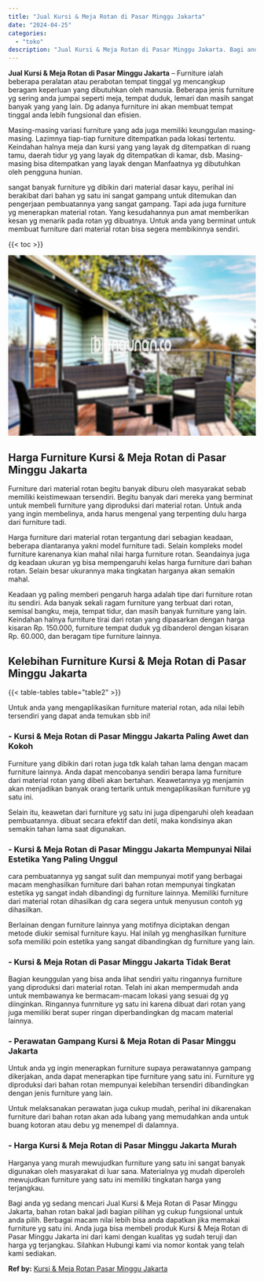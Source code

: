 ```yaml
---
title: "Jual Kursi & Meja Rotan di Pasar Minggu Jakarta"
date: "2024-04-25"
categories: 
  - "toko"
description: "Jual Kursi & Meja Rotan di Pasar Minggu Jakarta. Bagi anda yg sedang mencari Jual Kursi & Meja Rotan di Pasar Minggu Jakarta, bahan rotan bakal jadi bagian p..."
---
```


**Jual Kursi & Meja Rotan di Pasar Minggu Jakarta** – Furniture ialah beberapa peralatan atau perabotan tempat tinggal yg mencangkup beragam keperluan yang dibutuhkan oleh manusia. Beberapa jenis furniture yg sering anda jumpai seperti meja, tempat duduk, lemari dan masih sangat banyak yang yang lain. Dg adanya furniture ini akan membuat tempat tinggal anda lebih fungsional dan efisien.

Masing-masing variasi furniture yang ada juga memiliki keunggulan masing-masing. Lazimnya tiap-tiap furniture ditempatkan pada lokasi tertentu. Keindahan halnya meja dan kursi yang yang layak dg ditempatkan di ruang tamu, daerah tidur yg yang layak dg ditempatkan di kamar, dsb. Masing-masing bisa ditempatkan yang layak dengan Manfaatnya yg dibutuhkan oleh pengguna hunian.

sangat banyak furniture yg dibikin dari material dasar kayu, perihal ini berakibat dari bahan yg satu ini sangat gampang untuk ditemukan dan pengerjaan pembuatannya yang sangat gampang. Tapi ada juga furniture yg menerapkan material rotan. Yang kesudahannya pun amat memberikan kesan yg menarik pada rotan yg dibuatnya. Untuk anda yang berminat untuk membuat furniture dari material rotan bisa segera membikinnya sendiri.

{{< toc >}}

![Jual Kursi & Meja Rotan di Pasar Minggu Jakarta](/images/kursi-meja-rotan-murah35.png)

## Harga Furniture Kursi & Meja Rotan di Pasar Minggu Jakarta

Furniture dari material rotan begitu banyak diburu oleh masyarakat sebab memiliki keistimewaan tersendiri. Begitu banyak dari mereka yang berminat untuk membeli furniture yang diproduksi dari material rotan. Untuk anda yang ingin membelinya, anda harus mengenal yang terpenting dulu harga dari furniture tadi.

Harga furniture dari material rotan tergantung dari sebagian keadaan, beberapa diantaranya yakni model furniture tadi. Selain kompleks model furniture karenanya kian mahal nilai harga furniture rotan. Seandainya juga dg keadaan ukuran yg bisa mempengaruhi kelas harga furniture dari bahan rotan. Selain besar ukurannya maka tingkatan harganya akan semakin mahal.

Keadaan yg paling memberi pengaruh harga adalah tipe dari furniture rotan itu sendiri. Ada banyak sekali ragam furniture yang terbuat dari rotan, semisal bangku, meja, tempat tidur, dan masih banyak furniture yang lain. Keindahan halnya furniture tirai dari rotan yang dipasarkan dengan harga kisaran Rp. 150.000, furniture tempat duduk yg dibanderol dengan kisaran Rp. 60.000, dan beragam tipe furniture lainnya.

## Kelebihan Furniture Kursi & Meja Rotan di Pasar Minggu Jakarta

{{< table-tables table="table2" >}}

Untuk anda yang mengaplikasikan furniture material rotan, ada nilai lebih tersendiri yang dapat anda temukan sbb ini!

### \- Kursi & Meja Rotan di Pasar Minggu Jakarta Paling Awet dan Kokoh

Furniture yang dibikin dari rotan juga tdk kalah tahan lama dengan macam furniture lainnya. Anda dapat mencobanya sendiri berapa lama furniture dari material rotan yang dibeli akan bertahan. Keawetannya yg menjamin akan menjadikan banyak orang tertarik untuk mengaplikasikan furniture yg satu ini.

Selain itu, keawetan dari furniture yg satu ini juga dipengaruhi oleh keadaan pembuatannya. dibuat secara efektif dan detil, maka kondisinya akan semakin tahan lama saat digunakan.

### \- Kursi & Meja Rotan di Pasar Minggu Jakarta Mempunyai Nilai Estetika Yang Paling Unggul

cara pembuatannya yg sangat sulit dan mempunyai motif yang berbagai macam menghasilkan furniture dari bahan rotan mempunyai tingkatan estetika yg sangat indah dibandingi dg furniture lainnya. Memiliki furniture dari material rotan dihasilkan dg cara segera untuk menyusun contoh yg dihasilkan.

Berlainan dengan furniture lainnya yang motifnya diciptakan dengan metode diukir semisal furniture kayu. Hal inilah yg menghasilkan furniture sofa memiliki poin estetika yang sangat dibandingkan dg furniture yang lain.

### \- Kursi & Meja Rotan di Pasar Minggu Jakarta Tidak Berat

Bagian keunggulan yang bisa anda lihat sendiri yaitu ringannya furniture yang diproduksi dari material rotan. Telah ini akan mempermudah anda untuk membawanya ke bermacam-macam lokasi yang sesuai dg yg diinginkan. Ringannya funrniture yg satu ini karena dibuat dari rotan yang juga memiliki berat super ringan diperbandingkan dg macam material lainnya.

### \- Perawatan Gampang Kursi & Meja Rotan di Pasar Minggu Jakarta

Untuk anda yg ingin menerapkan furniture supaya perawatannya gampang dikerjakan, anda dapat menerapkan tipe furniture yang satu ini. Furniture yg diproduksi dari bahan rotan mempunyai kelebihan tersendiri dibandingkan dengan jenis furniture yang lain.

Untuk melaksanakan perawatan juga cukup mudah, perihal ini dikarenakan furniture dari bahan rotan akan ada lubang yang memudahkan anda untuk buang kotoran atau debu yg menempel di dalamnya.

### \- Harga Kursi & Meja Rotan di Pasar Minggu Jakarta Murah

Harganya yang murah mewujudkan furniture yang satu ini sangat banyak digunakan oleh masyarakat di luar sana. Materialnya yg mudah diperoleh mewujudkan furniture yang satu ini memiliki tingkatan harga yang terjangkau.

Bagi anda yg sedang mencari Jual Kursi & Meja Rotan di Pasar Minggu Jakarta, bahan rotan bakal jadi bagian pilihan yg cukup fungsional untuk anda pilih. Berbagai macam nilai lebih bisa anda dapatkan jika memakai furniture yg satu ini. Anda juga bisa membeli produk Kursi & Meja Rotan di Pasar Minggu Jakarta ini dari kami dengan kualitas yg sudah teruji dan harga yg terjangkau. Silahkan Hubungi kami via nomor kontak yang telah kami sediakan.

**Ref by:** [Kursi & Meja Rotan Pasar Minggu Jakarta](https://id.wikipedia.org/wiki/Kursi)
